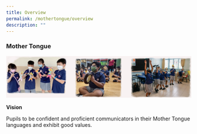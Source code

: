 ```yaml
---
title: Overview
permalink: /mothertongue/overview
description: ""
---
```



### Mother Tongue

![](/images/mtl1.png)

**Vision**

Pupils to be confident and proficient communicators in their Mother Tongue languages and exhibit good values.